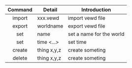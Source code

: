 **Command** | **Detail** | **Introduction**
| :----: | ---------------------------------- | ------------------------------------------- |
import | xxx.vewd | import vewd file
export | worldname | export vewd file
set | name | set a name for the world
set | time <...> | set time
create | thing x,y,z | create someting
delete | thing x,y,z | create someting
